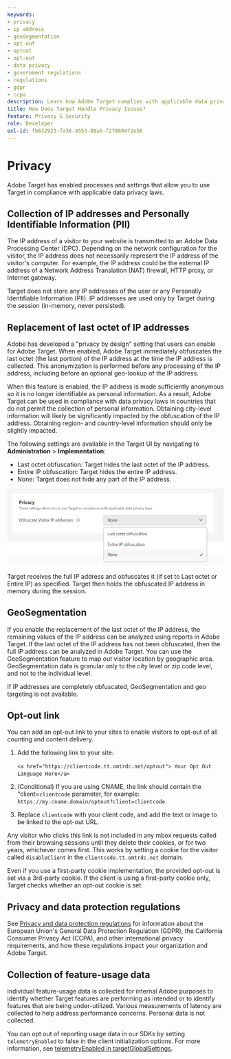 ```yaml
---
keywords:
- privacy
- ip address
- geosegmentation
- opt out
- optout
- opt-out
- data privacy
- government regulations
- regulations
- gdpr
- ccpa
description: Learn how Adobe Target complies with applicable data privacy laws including collection and handling of IP addresses, and opt-out instructions.
title: How Does Target Handle Privacy Issues?
feature: Privacy & Security
role: Developer
exl-id: fb632923-fa36-4553-88a6-f27860472eb6
---
```

# Privacy

Adobe Target has enabled processes and settings that allow you to use Target in compliance with applicable data privacy laws.

## Collection of IP addresses and Personally Identifiable Information (PII)

The IP address of a visitor to your website is transmitted to an Adobe Data Processing Center (DPC). Depending on the network configuration for the visitor, the IP address does not necessarily represent the IP address of the visitor's computer. For example, the IP address could be the external IP address of a Network Address Translation (NAT) firewall, HTTP proxy, or Internet gateway. 

Target does not store any IP addresses of the user or any Personally Identifiable Information (PII). IP addresses are used only by Target during the session (in-memory, never persisted).

## Replacement of last octet of IP addresses

Adobe has developed a "privacy by design" setting that users can enable for Adobe Target. When enabled, Adobe Target immediately obfuscates the last octet (the last portion) of the IP address at the time the IP address is collected. This anonymization is performed before any processing of the IP address, including before an optional geo-lookup of the IP address.

When this feature is enabled, the IP address is made sufficiently anonymous so it is no longer identifiable as personal information. As a result, Adobe Target can be used in compliance with data privacy laws in countries that do not permit the collection of personal information. Obtaining city-level information will likely be significantly impacted by the obfuscation of the IP address. Obtaining region- and country-level information should only be slightly impacted.

The following settings are available in the Target UI by navigating to **Administration** > **Implementation**:

* Last octet obfuscation: Target hides the last octet of the IP address.
* Entire IP obfuscation: Target hides the entire IP address.
* None: Target does not hide any part of the IP address.

![obfuscate-ip-options](assets/obfuscate-ip.png)

Target receives the full IP address and obfuscates it (if set to Last octet or Entire IP) as specified. Target then holds the obfuscated IP address in memory during the session.

## GeoSegmentation

If you enable the replacement of the last octet of the IP address, the remaining values of the IP address can be analyzed using reports in Adobe Target. If the last octet of the IP address has not been obfuscated, then the full IP address can be analyzed in Adobe Target. You can use the GeoSegmentation feature to map out visitor location by geographic area. GeoSegmentation data is granular only to the city level or zip code level, and not to the individual level.

If IP addresses are completely obfuscated, GeoSegmentation and geo targeting is not available.

## Opt-out link

You can add an opt-out link to your sites to enable visitors to opt-out of all counting and content delivery.

1. Add the following link to your site:

   `<a href="https://clientcode.tt.omtrdc.net/optout"> Your Opt Out Language Here</a>` 

1. (Conditional) If you are using CNAME, the link should contain the "client=`clientcode` parameter, for example:
`https://my.cname.domain/optout?client=clientcode`.

1. Replace `clientcode` with your client code, and add the text or image to be linked to the opt-out URL.

Any visitor who clicks this link is not included in any mbox requests called from their browsing sessions until they delete their cookies, or for two years, whichever comes first. This works by setting a cookie for the visitor called `disableClient` in the `clientcode.tt.omtrdc.net` domain.

Even if you use a first-party cookie implementation, the provided opt-out is set via a 3rd-party cookie. If the client is using a first-party cookie only, Target checks whether an opt-out cookie is set. 

## Privacy and data protection regulations

See [Privacy and data protection regulations](/src/pages/before-implement/privacy/cmp-privacy-and-general-data-protection-regulation.md) for information about the European Union's General Data Protection Regulation (GDPR), the California Consumer Privacy Act (CCPA), and other international privacy requirements, and how these regulations impact your organization and Adobe Target.

## Collection of feature-usage data

Individual feature-usage data is collected for internal Adobe purposes to identify whether Target features are performing as intended or to identify features that are being under-utilized. Various measurements of latency are collected to help address performance concerns. Personal data is not collected.

You can opt out of reporting usage data in our SDKs by setting `telemetryEnabled` to false in the client initialization options. For more information, see [telemetryEnabled in targetGlobalSettings](/src/pages/implement/client-side/atjs/atjs-functions/targetglobalsettings.md#telemetryenabled).

